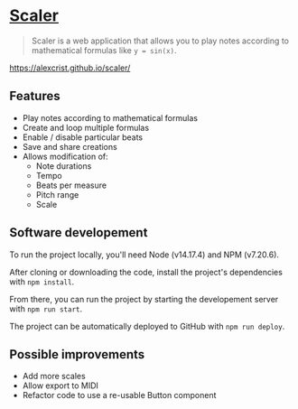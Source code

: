# [Scaler](https://alexcrist.github.io/scaler/)

> Scaler is a web application that allows you to play notes according to mathematical formulas like `y = sin(x)`. 

https://alexcrist.github.io/scaler/

## Features

* Play notes according to mathematical formulas
* Create and loop multiple formulas
* Enable / disable particular beats
* Save and share creations
* Allows modification of:
  * Note durations
  * Tempo
  * Beats per measure
  * Pitch range
  * Scale

## Software developement

To run the project locally, you'll need Node (v14.17.4) and NPM (v7.20.6).

After cloning or downloading the code, install the project's dependencies with `npm install`.

From there, you can run the project by starting the developement server with `npm run start`.

The project can be automatically deployed to GitHub with `npm run deploy`.

## Possible improvements

* Add more scales
* Allow export to MIDI
* Refactor code to use a re-usable Button component
